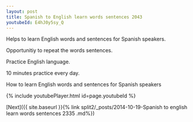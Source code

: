 ```yaml
---
layout: post
title: Spanish to English learn words sentences 2043 
youtubeId: E4hJ0y5sy_Q
---
```

 
 
Helps to learn English words and sentences for Spanish speakers.

Opportunitiy to repeat the words sentences. 

Practice English language. 
 
10 minutes practice every day. 
 
How to learn English words and sentences for Spanish speakers 
 
{% include youtubePlayer.html id=page.youtubeId %}
 
 
[Next]({{ site.baseurl }}{% link  split2/_posts/2014-10-19-Spanish to english learn words sentences 2335 .md%})
 
